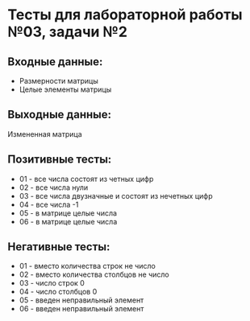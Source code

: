 # Тесты для лабораторной работы №03, задачи №2

## Входные данные:
- Размерности матрицы
- Целые элементы матрицы

## Выходные данные:
Измененная матрица

## Позитивные тесты:
- 01 - все числа состоят из четных цифр
- 02 - все числа нули
- 03 - все числа двузначные и состоят из нечетных цифр
- 04 - все числа -1
- 05 - в матрице целые числа
- 06 - в матрице целые числа

## Негативные тесты:
- 01 - вместо количества строк не число
- 02 - вместо количества столбцов не число
- 03 - число строк 0
- 04 - число столбцов 0
- 05 - введен неправильный элемент
- 06 - введен неправильный элемент
